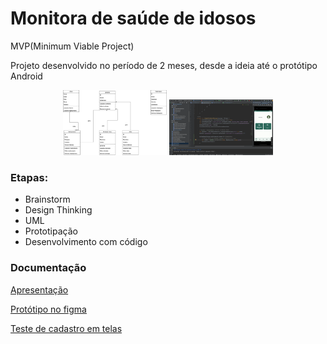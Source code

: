 # Monitora de saúde de idosos

MVP(Minimum Viable Project)

Projeto desenvolvido no período de 2 meses, desde a ideia até o protótipo Android

<p align="center">
<img width="33%" src="https://github.com/giseletoledo/Monitora_Saude_60/blob/master/Diagrama_classes.png" alt="Diagrama de classes do MVP">

<img width="33%" src="https://github.com/giseletoledo/Monitora_Saude_60/blob/master/tela_mvp.png" alt="Tela ao Android Studio com o emulador do app">
</p>

### Etapas:

- Brainstorm
- Design Thinking
- UML
- Prototipação
- Desenvolvimento com código

### Documentação

[Apresentação](https://github.com/giseletoledo/Monitora_Saude_60/blob/master/Mosi_apresentacao_mvp.pdf)

[Protótipo no figma](https://www.figma.com/file/uoPG62mez19eGvxAtbUnXH/Monitoramento-de-sa%C3%BAde?type=design&node-id=0%3A1&mode=design&t=bi72W9Z1UcB9hJQn-1)

[Teste de cadastro em telas](https://github.com/giseletoledo/Monitora_Saude_60/blob/master/app_teste_telas.mp4)

